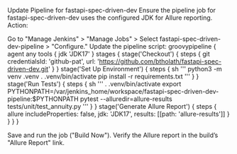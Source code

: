 Update Pipeline for fastapi-spec-driven-dev
Ensure the pipeline job for fastapi-spec-driven-dev uses the configured JDK for Allure reporting.
Action:

Go to "Manage Jenkins" > "Manage Jobs" > Select fastapi-spec-driven-dev-pipeline > "Configure."
Update the pipeline script:
groovypipeline {
    agent any
    tools {
        jdk 'JDK17'
    }
    stages {
        stage('Checkout') {
            steps {
                git credentialsId: 'github-pat', url: 'https://github.com/btholath/fastapi-spec-driven-dev.git'
            }
        }
        stage('Set Up Environment') {
            steps {
                sh '''
                python3 -m venv .venv
                . .venv/bin/activate
                pip install -r requirements.txt
                '''
            }
        }
        stage('Run Tests') {
            steps {
                sh '''
                . .venv/bin/activate
                export PYTHONPATH=/var/jenkins_home/workspace/fastapi-spec-driven-dev-pipeline:$PYTHONPATH
                pytest --alluredir=allure-results tests/unit/test_annuity.py
                '''
            }
        }
        stage('Generate Allure Report') {
            steps {
                allure includeProperties: false, jdk: 'JDK17', results: [[path: 'allure-results']]
            }
        }
    }
}

Save and run the job ("Build Now").
Verify the Allure report in the build’s "Allure Report" link.